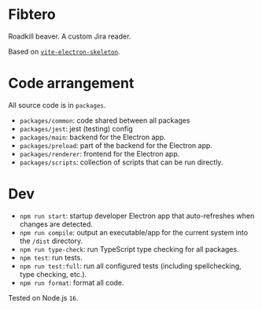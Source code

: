 # Fibtero

Roadkill beaver. A custom Jira reader.

Based on [`vite-electron-skeleton`](https://github.com/electrovir/vite-electron-skeleton).

# Code arrangement

All source code is in `packages`.

-   `packages/common`: code shared between all packages
-   `packages/jest`: jest (testing) config
-   `packages/main`: backend for the Electron app.
-   `packages/preload`: part of the backend for the Electron app.
-   `packages/renderer`: frontend for the Electron app.
-   `packages/scripts`: collection of scripts that can be run directly.

# Dev

-   `npm run start`: startup developer Electron app that auto-refreshes when changes are detected.
-   `npm run compile`: output an executable/app for the current system into the `/dist` directory.
-   `npm run type-check`: run TypeScript type checking for all packages.
-   `npm test`: run tests.
-   `npm run test:full`: run all configured tests (including spellchecking, type checking, etc.).
-   `npm run format`: format all code.

Tested on Node.js `16`.

